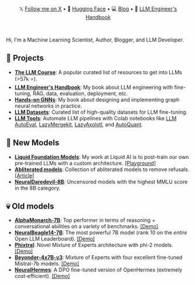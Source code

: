 <div align="center">
  <p align="center">
    𝕏 <a href="https://twitter.com/maximelabonne">Follow me on X</a> • 
    🤗 <a href="https://huggingface.co/mlabonne">Hugging Face</a> • 
    💻 <a href="https://mlabonne.github.io/blog">Blog</a> • 
    📙 <a href="https://github.com/PacktPublishing/LLM-Engineers-Handbook">LLM Engineer's Handbook</a>
  </p>
</div>
<br/>

Hi, I'm a Machine Learning Scientist, Author, Blogger, and LLM Developer.

## 💼 Projects

* [**The LLM Course**](https://github.com/mlabonne/llm-course): A popular curated list of resources to get into LLMs (>57k ⭐).
* [**LLM Engineer's Handbook**](https://github.com/PacktPublishing/LLM-Engineers-Handbook): My book about LLM engineering with fine-tuning, RAG, data, evaluation, deployment, etc.
* [**Hands-on GNNs**](https://github.com/PacktPublishing/Hands-On-Graph-Neural-Networks-Using-Python): My book about designing and implementing graph neural networks in practice.
* [**LLM Datasets**](https://github.com/mlabonne/llm-datasets): Curated list of high-quality datasets for LLM fine-tuning.
* [**LLM Tools**](https://github.com/mlabonne/llm-course?tab=readme-ov-file#tools): Automate LLM pipelines with Colab notebooks like [LLM AutoEval](https://github.com/mlabonne/llm-autoeval), [LazyMergekit](https://colab.research.google.com/drive/1obulZ1ROXHjYLn6PPZJwRR6GzgQogxxb?usp=sharing), [LazyAxolotl](https://colab.research.google.com/drive/1TsDKNo2riwVmU55gjuBgB1AXVtRRfRHW?usp=sharing), and [AutoQuant](https://colab.research.google.com/drive/1b6nqC7UZVt8bx4MksX7s656GXPM-eWw4?usp=sharing).

## 🤗 New Models

* [**Liquid Foundation Models**](https://www.liquid.ai/liquid-foundation-models): My work at Liquid AI is to post-train our own pre-trained LLMs with a custom architecture. [[Playground]](https://playground.liquid.ai/chat)
* [**Abliterated models**](https://huggingface.co/collections/mlabonne/abliteration-66bf9a0f9f88f7346cb9462f): Collection of abliterated models to remove refusals. [[Article]](https://huggingface.co/blog/mlabonne/abliteration)
* [**NeuralDaredevil-8B**](https://huggingface.co/mlabonne/NeuralDaredevil-8B-abliterated): Uncensored models with the highest MMLU score in the 8B category.

## 💀 Old models

* [**AlphaMonarch-7B**](https://huggingface.co/mlabonne/AlphaMonarch-7B): Top performer in terms of reasoning + conversational abilities on a variety of benchmarks. [[Demo]](https://huggingface.co/spaces/mlabonne/AlphaMonarch-7B-GGUF-Chat)
* [**NeuralBeagle14-7B**](https://huggingface.co/mlabonne/NeuralBeagle14-7B): The most powerful 7B model (rank 10 on the *entire* Open LLM Leaderboard). [[Demo]](https://huggingface.co/spaces/mlabonne/NeuralBeagle14-7B-GGUF-Chat)
* [**Phixtral**](https://huggingface.co/mlabonne/phixtral-2x2_8): Novel Mixture of Experts architecture with phi-2 models. [[Demo]](https://huggingface.co/spaces/mlabonne/phixtral-chat)
* [**Beyonder-4x7B-v3**](https://huggingface.co/mlabonne/Beyonder-4x7B-v3): Mixture of Experts with four excellent fine-tuned Mistral-7b models. [[Demo]](https://huggingface.co/spaces/mlabonne/Beyonder-4x7B-v3-GGUF-Chat)
* [**NeuralHermes**](https://huggingface.co/mlabonne/NeuralHermes-2.5-Mistral-7B): A DPO fine-tuned version of OpenHermes (extremely cost-efficient). [[Demo]](https://huggingface.co/spaces/mlabonne/NeuralHermes-2.5-Mistral-7B-GGUF-Chat)
